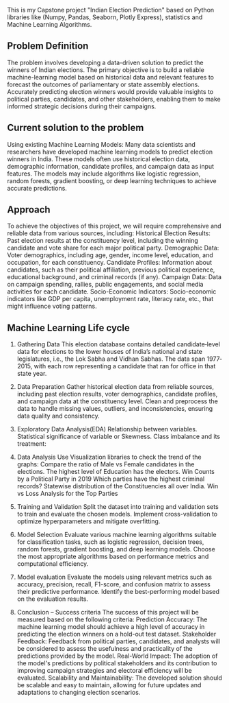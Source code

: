 This is my Capstone project "Indian Election Prediction" based on Python libraries like (Numpy, Pandas, Seaborn, Plotly Express), statistics and Machine Learning Algorithms.

Problem Definition
-----------------------------------------------------------------
The problem involves developing a data-driven solution to predict the winners of Indian elections. The primary objective is to build a reliable machine-learning model based on historical data and relevant features to forecast the outcomes of parliamentary or state assembly elections. Accurately predicting election winners would provide valuable insights to political parties, candidates, and other stakeholders, enabling them to make informed strategic decisions during their campaigns.

Current solution to the problem
------------------------------------------------------------------
Using existing Machine Learning Models: Many data scientists and researchers have developed machine learning models to predict election winners in India. These models often use historical election data, demographic information, candidate profiles, and campaign data as input features. The models may include algorithms like logistic regression, random forests, gradient boosting, or deep learning techniques to achieve accurate predictions. 

Approach
------------------------------------------------------------------
To achieve the objectives of this project, we will require comprehensive and reliable data from various sources, including: 
Historical Election Results: Past election results at the constituency level, including the winning candidate and vote share for each major political party. 
Demographic Data: Voter demographics, including age, gender, income level, education, and occupation, for each constituency. 
Candidate Profiles: Information about candidates, such as their political affiliation, previous political experience, educational background, and criminal records (if any). 
Campaign Data: Data on campaign spending, rallies, public engagements, and social media activities for each candidate. 
Socio-Economic Indicators: Socio-economic indicators like GDP per capita, unemployment rate, literacy rate, etc., that might influence voting patterns. 

Machine Learning Life cycle
-----------------------------------------------------------------
1. Gathering Data
  This election database contains detailed candidate‐level data for elections to the lower houses of India’s national and state legislatures, i.e., the Lok Sabha and Vidhan Sabhas. The   data span 1977‐2015, with each row representing a candidate that ran for office in that state year.

2. Data Preparation
   Gather historical election data from reliable sources, including past election results, voter demographics, candidate profiles, and campaign data at the constituency level. Clean and preprocess the data to handle missing values, outliers, and inconsistencies, ensuring data quality and consistency. 

3. Exploratory Data Analysis(EDA)
   Relationship between variables.
   Statistical significance of variable or Skewness.
   Class imbalance and its treatment: 

4. Data Analysis
   Use Visualization libraries to check the trend of the graphs:
   Compare the ratio of Male vs Female candidates in the elections.
   The highest level of Education has the electors.
   Win Counts by a Political Party in 2019
   Which parties have the highest criminal records?
   Statewise distribution of the Constituencies all over India.
   Win vs Loss Analysis for the Top Parties

5. Training and Validation
   Split the dataset into training and validation sets to train and evaluate the chosen models. Implement cross-validation to optimize hyperparameters and mitigate overfitting.

6. Model Selection
   Evaluate various machine learning algorithms suitable for classification tasks, such as logistic regression, decision trees, random forests, gradient boosting, and deep learning models. Choose the most appropriate algorithms based on performance metrics and computational efficiency.

7. Model evaluation
   Evaluate the models using relevant metrics such as accuracy, precision, recall, F1-score, and confusion matrix to assess their predictive performance. Identify the best-performing model based on the evaluation results. 

8. Conclusion – Success criteria
   The success of this project will be measured based on the following criteria: 
Prediction Accuracy: The machine learning model should achieve a high level of accuracy in predicting the election winners on a hold-out test dataset. 
Stakeholder Feedback: Feedback from political parties, candidates, and analysts will be considered to assess the usefulness and practicality of the predictions provided by the model. 
Real-World Impact: The adoption of the model's predictions by political stakeholders and its contribution to improving campaign strategies and electoral efficiency will be evaluated.
Scalability and Maintainability: The developed solution should be scalable and easy to maintain, allowing for future updates and adaptations to changing election scenarios. 
